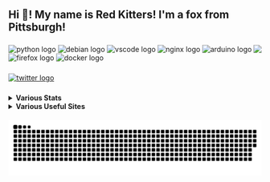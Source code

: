 <h2 align="left">Hi 👋! My name is Red Kitters! I'm a fox from Pittsburgh! </h2>

###

<img align="right" height="150" src="https://avatars.githubusercontent.com/u/23389169?v=4.png"  />

###

<div align="left">
  <img src="https://cdn.jsdelivr.net/gh/devicons/devicon/icons/python/python-original.svg" height="30" width="42" alt="python logo"  />
  <img src="https://cdn.jsdelivr.net/gh/devicons/devicon/icons/debian/debian-original.svg" height="30" width="42" alt="debian logo"  />
  <img src="https://cdn.jsdelivr.net/gh/devicons/devicon/icons/vscode/vscode-original.svg" height="30" width="42" alt="vscode logo"  />
  <img src="https://cdn.jsdelivr.net/gh/devicons/devicon/icons/nginx/nginx-original.svg" height="30" width="42" alt="nginx logo"  />
  <img src="https://cdn.jsdelivr.net/gh/devicons/devicon/icons/arduino/arduino-original.svg" height="30" width="42" alt="arduino logo"  />
  <img src="https://cdn.jsdelivr.net/gh/devicons/devicon/icons/firefox/firefox-original.svg" height="30" width="42" alt="firefox logo"  />
  <img src="https://cdn.jsdelivr.net/gh/devicons/devicon/icons/docker/docker-original.svg" height="30" width="42" alt="docker logo"  />
</div>

###

<div align="left">
  <a href="https://twitter.com/@LakesideMiners" target="_blank">
    <img src="https://img.shields.io/static/v1?message=Twitter&logo=twitter&label=&color=1DA1F2&logoColor=white&labelColor=&style=for-the-badge" height="30" alt="twitter logo"  />
  </a>
</div>

###
<details>
 <summary><b>Various Stats</b></summary>


<!--START_SECTION:waka-->
![Code Time](http://img.shields.io/badge/Code%20Time-121%20hrs%2041%20mins-blue)

![Profile Views](http://img.shields.io/badge/Profile%20Views-1-blue)

**This Week I Spent My Time On** 

```text
⌚︎ Time Zone: America/New_York

Programming Languages: 
Vue.js                   0 secs              █████████████████████████   100.0%

Editors: 
VS Code                  0 secs              █████████████████████████   100.0%

Projects: 
PiShockWeb               0 secs              █████████████████████████   100.0%

```

**I Mostly Code in Python** 

```text
Python                   16 repos            ██████████░░░░░░░░░░░░░░░   43.24% 
HTML                     6 repos             ████░░░░░░░░░░░░░░░░░░░░░   16.22% 
JavaScript               5 repos             ███░░░░░░░░░░░░░░░░░░░░░░   13.51% 
C++                      2 repos             █░░░░░░░░░░░░░░░░░░░░░░░░   5.41% 
Vue                      1 repo              ░░░░░░░░░░░░░░░░░░░░░░░░░   2.7%

```



 Last Updated on 28/11/2022 18:40:56 UTC
<!--END_SECTION:waka-->


</details>
<details>
  <summary><b>Various Useful Sites</b></summary>
  
  [Grep.App](https://grep.app/) - Bulk serach git repos, regex support.
  
  [Oh Shit Git!](https://ohshitgit.com/) - For when Git makes you go "Oh Shit!"
  
</details>
  
<br clear="both">

<img src="https://raw.githubusercontent.com/LakesideMiners/LakesideMiners/output/github-contribution-grid-snake-dark.svg" align="center"/>

###
